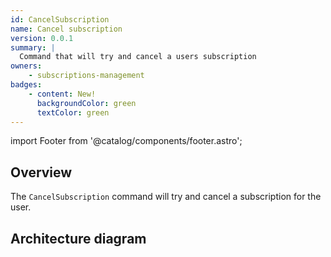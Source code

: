```yaml
---
id: CancelSubscription
name: Cancel subscription
version: 0.0.1
summary: |
  Command that will try and cancel a users subscription
owners:
    - subscriptions-management
badges:
    - content: New!
      backgroundColor: green
      textColor: green
---
```


import Footer from '@catalog/components/footer.astro';

## Overview

The `CancelSubscription` command will try and cancel a subscription for the user.

## Architecture diagram

<NodeGraph />

<Footer />